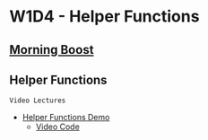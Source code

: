 # W1D4 - Helper Functions

## [Morning Boost]

## Helper Functions

`Video Lectures`

- [Helper Functions Demo]
  - [Video Code](./code-it-out/helperFunction.js)

[Helper Functions Demo]: https://open.appacademy.io/learn/js-py---mar-2021-cohort-1-online/week-1-mar-2021-cohort-1-online/helper-functions-demo
[Morning Boost]: https://open.appacademy.io/learn/js-py---mar-2021-cohort-1-online/week-1-mar-2021-cohort-1-online/thursday-morning-boost
